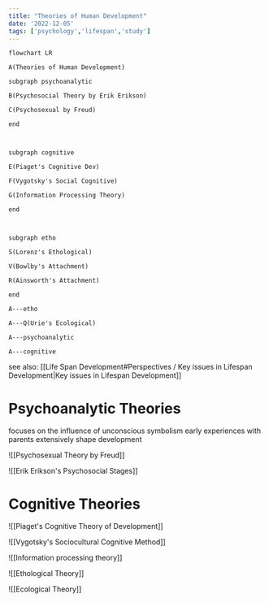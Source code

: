 ```yaml
---
title: "Theories of Human Development"
date: '2022-12-05'
tags: ['psychology','lifespan','study']
---
```


```mermaid
flowchart LR

A(Theories of Human Development)

subgraph psychoanalytic

B(Psychosocial Theory by Erik Erikson)

C(Psychosexual by Freud)

end

  

subgraph cognitive

E(Piaget's Cognitive Dev)

F(Vygotsky's Social Cognitive)

G(Information Processing Theory)

end

  

subgraph etho

S(Lorenz's Ethological)

V(Bowlby's Attachment)

R(Ainsworth's Attachment)

end

A---etho

A---Q(Urie's Ecological)

A---psychoanalytic

A---cognitive
```

see also: [[Life Span Development#Perspectives / Key issues in Lifespan Development|Key issues in Lifespan Development]]


# Psychoanalytic Theories
focuses on the influence of unconscious
symbolism
early experiences with parents extensively shape development

![[Psychosexual Theory by Freud]]


![[Erik Erikson's Psychosocial Stages]]

# Cognitive Theories

![[Piaget's Cognitive Theory of Development]]
   
![[Vygotsky's Sociocultural Cognitive Method]]

![[Information processing theory]]
   

![[Ethological Theory]]

![[Ecological Theory]]